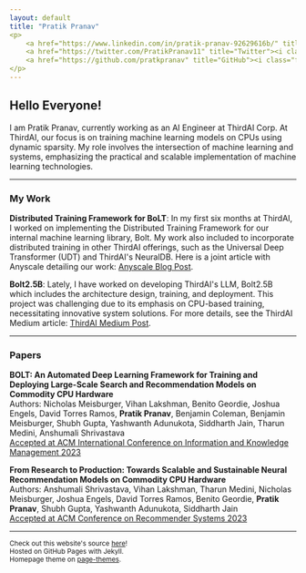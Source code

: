 ```yaml
---
layout: default
title: "Pratik Pranav"
<p>
    <a href="https://www.linkedin.com/in/pratik-pranav-92629616b/" title="LinkedIn"><i class="fab fa-linkedin"></i></a>
    <a href="https://twitter.com/PratikPranav11" title="Twitter"><i class="fab fa-twitter"></i></a>
    <a href="https://github.com/pratkpranav" title="GitHub"><i class="fab fa-github"></i></a>
</p>
---
```


## Hello Everyone!
I am Pratik Pranav, currently working as an AI Engineer at ThirdAI Corp. At ThirdAI, our focus is on training machine learning models on CPUs using dynamic sparsity. My role involves the intersection of machine learning and systems, emphasizing the practical and scalable implementation of machine learning technologies.

---

### My Work

**Distributed Training Framework for BoLT**: In my first six months at ThirdAI, I worked on implementing the Distributed Training Framework for our internal machine learning library, Bolt. My work also included to incorporate distributed training in other ThirdAI offerings, such as the Universal Deep Transformer (UDT) and ThirdAI's NeuralDB. Here is a joint article with Anyscale detailing our work: [Anyscale Blog Post](https://www.anyscale.com/blog/how-thirdai-uses-ray-for-parallel-training-of-billion-parameter-neural-networks-on-commodity-cpus).

**Bolt2.5B**: Lately, I have worked on developing ThirdAI's LLM, Bolt2.5B which includes the architecture design, training, and deployment. This project was challenging due to its emphasis on CPU-based training, necessitating innovative system solutions. For more details, see the ThirdAI Medium article: [ThirdAI Medium Post](https://medium.com/thirdai-blog/introducing-the-worlds-first-generative-llm-pre-trained-only-on-cpus-meet-thirdai-s-bolt2-5b-10c0600e1af4).

---

### Papers

**BOLT: An Automated Deep Learning Framework for Training and Deploying Large-Scale Search and Recommendation Models on Commodity CPU Hardware**  
Authors: Nicholas Meisburger, Vihan Lakshman, Benito Geordie, Joshua Engels, David Torres Ramos, **Pratik Pranav**, Benjamin Coleman, Benjamin Meisburger, Shubh Gupta, Yashwanth Adunukota, Siddharth Jain, Tharun Medini, Anshumali Shrivastava  
[Accepted at ACM International Conference on Information and Knowledge Management 2023](https://dl.acm.org/doi/abs/10.1145/3583780.3615458)

**From Research to Production: Towards Scalable and Sustainable Neural Recommendation Models on Commodity CPU Hardware**  
Authors: Anshumali Shrivastava, Vihan Lakshman, Tharun Medini, Nicholas Meisburger, Joshua Engels, David Torres Ramos, Benito Geordie, **Pratik Pranav**, Shubh Gupta, Yashwanth Adunukota, Siddharth Jain  
[Accepted at ACM Conference on Recommender Systems 2023](https://dl.acm.org/doi/10.1145/3604915.3610249)

---

<small>Check out this website's source [here](https://github.com/pratkpranav/pratkpranav.github.io)!  
Hosted on GitHub Pages with Jekyll.  
Homepage theme on [page-themes](https://github.com/pages-themes/minimal).</small>

